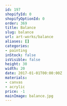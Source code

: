 ```yaml
---
id: 197
shopifyId: 0
shopifyOptionId: 0
order: 369
title: Balance
slug: balance
url: art-works/balance
aliases: []
categories:
- painting
inStock: false
isVisible: false
height: 30
width: 20
date: 2017-01-01T00:00:00Z
materials:
- canvas
- acrylic
price: -1
mainImage: balance.jpg
---
```

